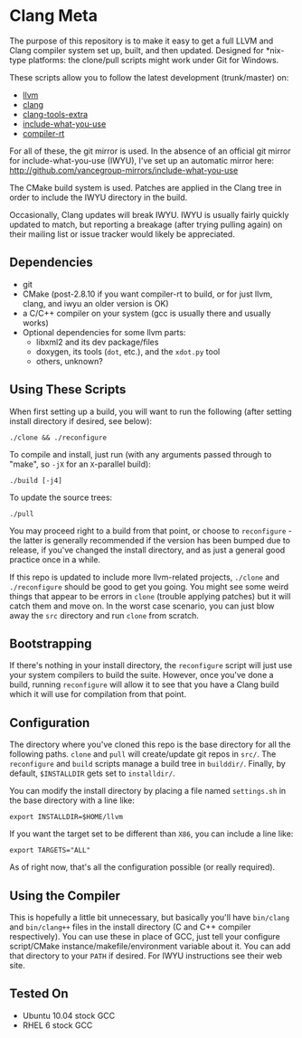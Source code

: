 Clang Meta
==========

The purpose of this repository is to make it easy to get a full LLVM and Clang compiler system set up, built, and then updated. Designed for *nix-type platforms: the clone/pull scripts might work under Git for Windows.

These scripts allow you to follow the latest development (trunk/master) on:

- [llvm][]
- [clang][]
- [clang-tools-extra][]
- [include-what-you-use][]
- [compiler-rt][]

For all of these, the git mirror is used.  In the absence of an official git mirror for include-what-you-use (IWYU), I've set up an automatic mirror here: <http://github.com/vancegroup-mirrors/include-what-you-use>

The CMake build system is used. Patches are applied in the Clang tree in order to include the IWYU directory in the build.

Occasionally, Clang updates will break IWYU. IWYU is usually fairly quickly updated to match, but reporting a breakage (after trying pulling again) on their mailing list or issue tracker would likely be appreciated.


[llvm]:http://llvm.org
[clang]:http://clang.llvm.org
[clang-tools-extra]:http://clang.llvm.org/docs/ClangTools.html
[include-what-you-use]:https://code.google.com/p/include-what-you-use/
[compiler-rt]:http://compiler-rt.llvm.org/

Dependencies
------------

- git
- CMake (post-2.8.10 if you want compiler-rt to build, or for just llvm, clang, and iwyu an older version is OK)
- a C/C++ compiler on your system (gcc is usually there and usually works)
- Optional dependencies for some llvm parts:
   - libxml2 and its dev package/files
   - doxygen, its tools (`dot`, etc.), and the `xdot.py` tool
   - others, unknown?


Using These Scripts
-------------------
When first setting up a build, you will want to run the following (after setting install directory if desired, see below):

    ./clone && ./reconfigure


To compile and install, just run (with any arguments passed through to "make", so `-jX` for an `X`-parallel build):

    ./build [-j4]

To update the source trees:

    ./pull

You may proceed right to a build from that point, or choose to `reconfigure` - the latter is generally recommended if the version has been bumped due to release, if you've changed the install directory, and as just a general good practice once in a while.

If this repo is updated to include more llvm-related projects, `./clone` and `./reconfigure` should be good to get you going. You might see some weird things that appear to be errors in `clone` (trouble applying patches) but it will catch them and move on. In the worst case scenario, you can just blow away the `src` directory and run `clone` from scratch.

Bootstrapping
-------------
If there's nothing in your install directory, the `reconfigure` script will just use your system compilers to build the suite.  However, once you've done a build, running `reconfigure` will allow it to see that you have a Clang build which it will use for compilation from that point.

Configuration
-------------
The directory where you've cloned this repo is the base directory for all the following paths.  `clone` and `pull` will create/update git repos in `src/`.  The `reconfigure` and `build` scripts manage a build tree in `builddir/`. Finally, by default, `$INSTALLDIR` gets set to `installdir/`.

You can modify the install directory by placing a file named `settings.sh` in the base directory with a line like:

    export INSTALLDIR=$HOME/llvm

If you want the target set to be different than `X86`, you can include a line like:

    export TARGETS="ALL"

As of right now, that's all the configuration possible (or really required).

Using the Compiler
------------------
This is hopefully a little bit unnecessary, but basically you'll have `bin/clang` and `bin/clang++` files in the install directory (C and C++ compiler respectively). You can use these in place of GCC, just tell your configure script/CMake instance/makefile/environment variable about it.  You can add that directory to your `PATH` if desired. For IWYU instructions see their web site.

Tested On
---------

- Ubuntu 10.04 stock GCC
- RHEL 6 stock GCC